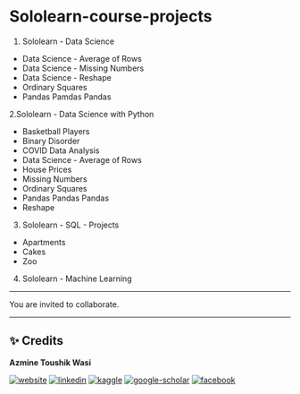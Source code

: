 # Sololearn-course-projects

1. Sololearn - Data Science
- Data Science - Average of Rows
- Data Science - Missing Numbers
- Data Science - Reshape
- Ordinary Squares
- Pandas Pamdas Pandas

2.Sololearn - Data Science with Python
- Basketball Players
- Binary Disorder
- COVID Data Analysis
- Data Science - Average of Rows
- House Prices
- Missing Numbers
- Ordinary Squares
- Pandas Pandas Pandas
- Reshape

3. Sololearn - SQL - Projects
-	Apartments
-	Cakes
-	Zoo

4. Sololearn - Machine Learning


---

You are invited to collaborate.


---
## ✨ **Credits**
**Azmine Toushik Wasi**

 [![website](https://img.shields.io/badge/-Website-blue?style=flat-square)](https://azminewasi.github.io) 
 [![linkedin](https://img.shields.io/badge/LinkedIn-%2320beff?style=flat-square&logo=linkedin&color=red)](https://www.linkedin.com/in/azmine-toushik-wasi/) 
 [![kaggle](https://img.shields.io/badge/Kaggle-%2320beff?style=flat-square&logo=kaggle&color=gold)](https://www.kaggle.com/azminetoushikwasi) 
 [![google-scholar](https://img.shields.io/badge/Google%20Scholar-%2320beff?style=flat-square&logo=google-scholar&color=grey)](https://scholar.google.com/citations?user=X3gRvogAAAAJ&hl=en) 
 [![facebook](https://img.shields.io/badge/Facebook-%2320beff?style=flat-square&logo=facebook&color=lightblue)](https://www.facebook.com/cholche.gari.zatrabari/)
